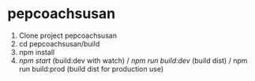 # pepcoachsusan

1) Clone project pepcoachsusan
2) cd pepcoachsusan/build
3) npm install
4) *npm start* (build:dev with watch) / *npm run build:dev* (build dist) / npm run build:prod (build dist for production use)

